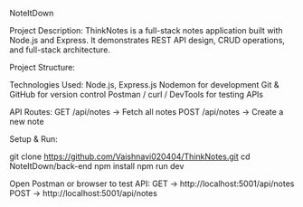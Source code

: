 NoteItDown

Project Description:
ThinkNotes is a full-stack notes application built with Node.js and Express. It demonstrates REST API design, CRUD operations, and full-stack architecture.

Project Structure:



Technologies Used:
Node.js, Express.js
Nodemon for development
Git & GitHub for version control
Postman / curl / DevTools for testing APIs

API Routes:
GET /api/notes → Fetch all notes
POST /api/notes → Create a new note

Setup & Run:

git clone https://github.com/Vaishnavi020404/ThinkNotes.git
cd NoteItDown/back-end
npm install
npm run dev


Open Postman or browser to test API:
GET → http://localhost:5001/api/notes
POST → http://localhost:5001/api/notes